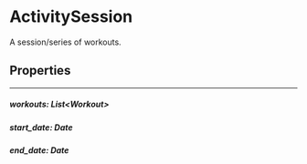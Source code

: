 # ActivitySession

A session/series of workouts.

## Properties

---

##### workouts: List\<Workout>

##### start_date: Date

##### end_date: Date
